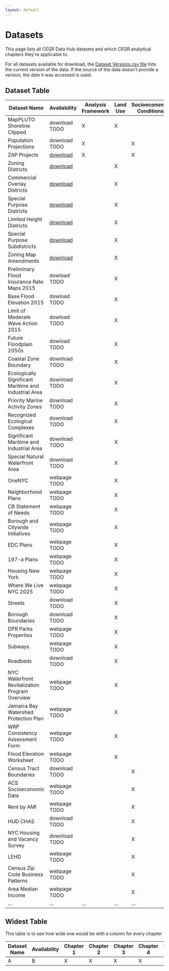 ```yaml
---
layout: default
---
```


# Datasets

This page lists all CEQR Data Hub datasets and which CEQR analytical chapters they're applicable to.

For all datasets available for download, the [Dataset Versions csv file](to-do.com) lists the current version of the data. If the source of the data doesn't provide a version, the date it was accessed is used.

## Dataset Table

| Dataset Name                                          | Availability                                                                                                                      | Analysis Framework | Land Use | Socioeconomic Conditions |
| ----------------------------------------------------- | --------------------------------------------------------------------------------------------------------------------------------- | ------------------ | -------- | ------------------------ |
| MapPLUTO Shoreline Clipped                            | download TODO                                                                                                                     | X                  | X        |                          |
| Population Projections                                | download TODO                                                                                                                     | X                  |          | X                        |
| ZAP Projects                                          | [download](https://nyc3.digitaloceanspaces.com/ceqr-data-hub/demo_data/latest/zap/zapprojects_20250203csv.zip)                    | X                  |          | X                        |
| Zoning Districts                                      | [download](https://nyc3.digitaloceanspaces.com/ceqr-data-hub/demo_data/latest/zoning_features/nycgiszoningfeatures_202501shp.zip) |                    | X        |                          |
| Commercial Overlay Districts                          | [download](https://nyc3.digitaloceanspaces.com/ceqr-data-hub/demo_data/latest/zoning_features/nycgiszoningfeatures_202501shp.zip) |                    | X        |                          |
| Special Purpose Districts                             | [download](https://nyc3.digitaloceanspaces.com/ceqr-data-hub/demo_data/latest/zoning_features/nycgiszoningfeatures_202501shp.zip) |                    | X        |                          |
| Limited Height Districts                              | [download](https://nyc3.digitaloceanspaces.com/ceqr-data-hub/demo_data/latest/zoning_features/nycgiszoningfeatures_202501shp.zip) |                    | X        |                          |
| Special Purpose Subdistricts                          | [download](https://nyc3.digitaloceanspaces.com/ceqr-data-hub/demo_data/latest/zoning_features/nycgiszoningfeatures_202501shp.zip) |                    | X        |                          |
| Zoning Map Amendments                                 | [download](https://nyc3.digitaloceanspaces.com/ceqr-data-hub/demo_data/latest/zoning_features/nycgiszoningfeatures_202501shp.zip) |                    | X        |                          |
| Preliminary Flood Insurance Rate Maps 2015            | dowload TODO                                                                                                                      |                    | X        |                          |
| Base Flood Elevation 2015                             | dowload TODO                                                                                                                      |                    | X        |                          |
| Limit of Moderate Wave Action 2015                    | dowload TODO                                                                                                                      |                    | X        |                          |
| Future Floodplain 2050s                               | dowload TODO                                                                                                                      |                    | X        |                          |
| Coastal Zone Boundary                                 | download TODO                                                                                                                     |                    | X        |                          |
| Ecologically Significant Maritime and Industrial Area | download TODO                                                                                                                     |                    | X        |                          |
| Priority Marine Activity Zones                        | download TODO                                                                                                                     |                    | X        |                          |
| Recognized Ecological Complexes                       | download TODO                                                                                                                     |                    | X        |                          |
| Significant Maritime and Industrial Area              | download TODO                                                                                                                     |                    | X        |                          |
| Special Natural Waterfront Area                       | download TODO                                                                                                                     |                    | X        |                          |
| OneNYC                                                | webpage TODO                                                                                                                      |                    | X        |                          |
| Neighborhood Plans                                    | webpage TODO                                                                                                                      |                    | X        |                          |
| CB Statement of Needs                                 | webpage TODO                                                                                                                      |                    | X        |                          |
| Borough and Citywide Initiatives                      | webpage TODO                                                                                                                      |                    | X        |                          |
| EDC Plans                                             | webpage TODO                                                                                                                      |                    | X        |                          |
| 197-a Plans                                           | webpage TODO                                                                                                                      |                    | X        |                          |
| Housing New York                                      | webpage TODO                                                                                                                      |                    | X        |                          |
| Where We Live NYC 2025                                | webpage TODO                                                                                                                      |                    | X        |                          |
| Streets                                               | download TODO                                                                                                                     |                    | X        |                          |
| Borough Boundaries                                    | download TODO                                                                                                                     |                    | X        |                          |
| DPR Parks Properties                                  | webpage TODO                                                                                                                      |                    | X        |                          |
| Subways                                               | webpage TODO                                                                                                                      |                    | X        |                          |
| Roadbeds                                              | download TODO                                                                                                                     |                    | X        |                          |
| NYC Waterfront Revitalization Program Overview        | webpage TODO                                                                                                                      |                    | X        |                          |
| Jamaica Bay Watershed Protection Plan                 | webpage TODO                                                                                                                      |                    | X        |                          |
| WRP Consistency Assessment Form                       | webpage TODO                                                                                                                      |                    | X        |                          |
| Flood Elevation Worksheet                             | webpage TODO                                                                                                                      |                    | X        |                          |
| Census Tract Boundaries                               | download TODO                                                                                                                     |                    |          | X                        |
| ACS Socioeconomic Data                                | webpage TODO                                                                                                                      |                    |          | X                        |
| Rent by AMI                                           | webpage TODO                                                                                                                      |                    |          | X                        |
| HUD CHAS                                              | download TODO                                                                                                                     |                    |          | X                        |
| NYC Housing and Vacancy Survey                        | download TODO                                                                                                                     |                    |          | X                        |
| LEHD                                                  | webpage TODO                                                                                                                      |                    |          | X                        |
| Census Zip Code Business Patterns                     | webpage TODO                                                                                                                      |                    |          | X                        |
| Area Median Income                                    | webpage TODO                                                                                                                      |                    |          | X                        |
| ...                                                   | ...                                                                                                                               | ...                | ...      | ...                      |

## Widest Table

This table is to see how wide one would be with a column for every chapter

| Dataset Name | Availability | Chapter 1 | Chapter 2 | Chapter 3 | Chapter 4 | Chapter 5 | Chapter 6 | Chapter 7 | Chapter 8 | Chapter 9 | Chapter 10 |
| ------------ | ------------ | --------- | --------- | --------- | --------- | --------- | --------- | --------- | --------- | --------- | ---------- |
| A            | B            | X         | X         | X         | X         | X         | X         | X         | X         | X         | X          |
